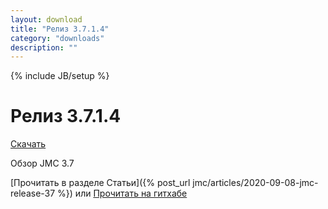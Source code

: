 ```yaml
---
layout: download
title: "Релиз 3.7.1.4"
category: "downloads"
description: ""
---
```

{% include JB/setup %}

# Релиз 3.7.1.4

[Скачать](https://github.com/nerevar/jmc/releases/download/3.7.1.4/jmc3714.zip)

Обзор JMC 3.7

[Прочитать в разделе Статьи]({% post_url jmc/articles/2020-09-08-jmc-release-37 %})
или
[Прочитать на гитхабе](https://github.com/konelav/jmc/releases/tag/3710)
